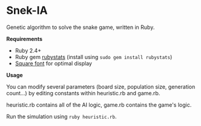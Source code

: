 # Snek-IA

Genetic algorithm to solve the snake game, written in Ruby.

**Requirements**

- Ruby 2.4+
- Ruby gem [rubystats](https://github.com/phillbaker/rubystats) (install using `sudo gem install rubystats`)
- [Square font](http://www.izscomic.com/2012/06/dwarf-fortress-ttf-font-download/) for optimal display

**Usage**

You can modify several parameters (board size, population size, generation count...) by editing constants within heuristic.rb and game.rb.

heuristic.rb contains all of the AI logic, game.rb contains the game's logic.

Run the simulation using `ruby heuristic.rb`.
